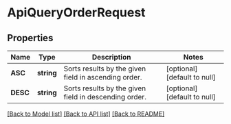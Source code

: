 # ApiQueryOrderRequest

## Properties
Name | Type | Description | Notes
------------ | ------------- | ------------- | -------------
**ASC** | **string** | Sorts results by the given field in ascending order. | [optional] [default to null]
**DESC** | **string** | Sorts results by the given field in descending order. | [optional] [default to null]

[[Back to Model list]](../README.md#documentation-for-models) [[Back to API list]](../README.md#documentation-for-api-endpoints) [[Back to README]](../README.md)


